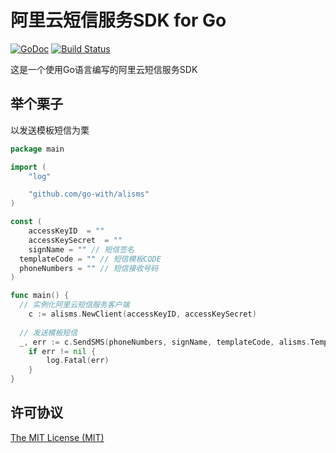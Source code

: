 # 阿里云短信服务SDK for Go

[![GoDoc](https://godoc.org/github.com/go-with/alisms?status.svg)](https://godoc.org/github.com/go-with/alisms)
[![Build Status](https://travis-ci.org/go-with/alisms.svg?branch=master)](https://travis-ci.org/go-with/alisms)

这是一个使用Go语言编写的阿里云短信服务SDK

## 举个栗子

以发送模板短信为栗

```Go
package main

import (
	"log"

	"github.com/go-with/alisms"
)

const (
	accessKeyID  = ""
	accessKeySecret  = ""
	signName = "" // 短信签名
  templateCode = "" // 短信模板CODE
  phoneNumbers = "" // 短信接收号码
)

func main() {
  // 实例化阿里云短信服务客户端
	c := alisms.NewClient(accessKeyID, accessKeySecret)
  
  // 发送模板短信
  _, err := c.SendSMS(phoneNumbers, signName, templateCode, alisms.TemplateParam{"code": "123456"})
	if err != nil {
		log.Fatal(err)
	}
}

```

## 许可协议

[The MIT License (MIT)](LICENSE)
